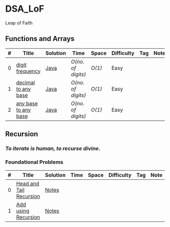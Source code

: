 # DSA_LoF
Leap of Faith

## Functions and Arrays
|  #  | Title           |  Solution       |  Time           | Space           | Difficulty    | Tag          | Note| 
|-----|---------------- | --------------- | --------------- | --------------- | ------------- |--------------|-----|
0 | [digit frequency](./Functions%20and%20Arrays/digitFrequency.txt) | [Java](./Functions%20and%20Arrays/digitFrequency.java)    | _O(no. of digits)_       |  _O(1)_        | Easy         |||
1 | [decimal to any base](./Functions%20and%20Arrays/decimalToAnyBase.txt) | [Java](./Functions%20and%20Arrays/decimalToAnyBase.java)    | _O(no. of digits)_       |  _O(1)_        | Easy         |||
2 | [any base to any base](./Functions%20and%20Arrays/anyBaseToAnyBase.txt) | [Java](./Functions%20and%20Arrays/anyBaseToAnyBase.java)    | _O(no. of digits)_       |  _O(1)_        | Easy         |||



## Recursion
### ___To iterate is human, to recurse divine.___

### Foundational Problems
|  #  | Title           |  Solution       |  Time           | Space           | Difficulty    | Tag          | Note| 
|-----|---------------- | --------------- | --------------- | --------------- | ------------- |--------------|-----|
0 | [Head and Tail Recursion]() | [Notes](./Recursion/1HeadandTailRecursion.pdf)    |      |        |        |||
1 | [Add using Recursion]() | [Notes](./Recursion/2AddUsingRecursion.pdf)    |      |        |        |||

